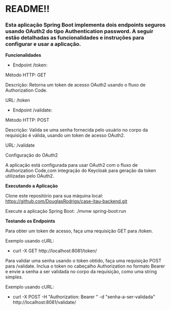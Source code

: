 # README!!
### Esta aplicação Spring Boot implementa dois endpoints seguros usando OAuth2 do tipo Authentication password. A seguir estão detalhadas as funcionalidades e instruções para configurar e usar a aplicação.

**Funcionalidades**

- Endpoint /token:

Método HTTP: GET

Descrição: Retorna um token de acesso OAuth2 usando o fluxo de Authorization Code.

URL: /token

- Endpoint /validate:

Método HTTP: POST

Descrição: Valida se uma senha fornecida pelo usuário no corpo da requisição é válida, usando um token de acesso OAuth2.

URL: /validate

Configuração do OAuth2

A aplicação está configurada para usar OAuth2 com o fluxo de Authorization Code,com integração do Keycloak para geração da token utilizadas pelo OAuth2.

**Executando a Aplicação**

Clone este repositório para sua máquina local:
https://github.com/DouglasRodrigs/case-itau-backend.git

Execute a aplicação Spring Boot:
./mvnw spring-boot:run

**Testando os Endpoints**

Para obter um token de acesso, faça uma requisição GET para /token.

Exemplo usando cURL:
+ curl -X GET http://localhost:8081/token/

Para validar uma senha usando o token obtido, faça uma requisição POST para /validate. Inclua o token no cabeçalho Authorization no formato Bearer <token> e envie a senha a ser validada no corpo da requisição, como uma string simples.

Exemplo usando cURL:
+ curl -X POST -H "Authorization: Bearer <seu-token>" -d "senha-a-ser-validada" http://localhost:8081/validate/
